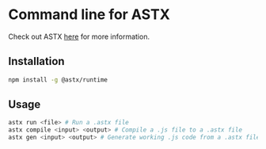 # Command line for ASTX
Check out ASTX [here](https://github.com/TheRealFloatDev/astx) for more information.

## Installation
```bash
npm install -g @astx/runtime
```

## Usage
```bash
astx run <file> # Run a .astx file
astx compile <input> <output> # Compile a .js file to a .astx file
astx gen <input> <output> # Generate working .js code from a .astx file (not recommended - neither optimized nor human-readable - use for debugging only)
```